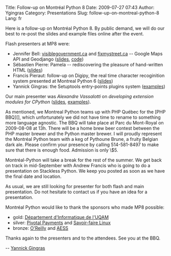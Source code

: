 Title: Follow-up on Montréal Python 8
Date: 2009-07-27 07:43
Author: Ygingras
Category: Presentations
Slug: follow-up-on-montreal-python-8
Lang: fr

Here is a follow-up on Montréal Python 8. By public demand, we will do
our best to re-post the slides and example files online after the event.

Flash presenters at MP8 were:

-   Jennifer Bell: [visiblegovernment.ca][] and [fixmystreet.ca][] --
    Google Maps API and Geodjango ([slides][], [code][])
-   Sébastien Pierre: Pamela -- rediscovering the pleasure of
    hand-written HTML ([slides][1])
-   Francis Pieraut: follow-up on Digipy, the real time character
    recoginition system presented at Montreal Python 6 ([slides][2])
-   Yannick Gingras: the Setuptools entry-points plugins system
    ([examples][])

Our main presenter was *Alexandre Vassalotti* on *developing extension
modules for CPython* ([slides][3], [examples][4]).

</p>
As mentioned, we Montreal Python teams up with PHP Québec for the [PHP
BBQ][], which unfortunately we did not have time to rename to something
more language agnostic. The BBQ will take place at Parc du Mont-Royal on
2009-08-08 at 13h. There will be a home brew beer contest between the
PHP master brewer and the Python master brewer. I will proudly represent
the Montréal Python team with a keg of Pythoune Brune, a fruity Belgian
dark ale. Please confirm your presence by calling 514-581-8497 to make
sure that there is enough food. Admission is only \$5.

Montréal-Python will take a break for the rest of the summer. We get
back on track in mid-September with Andrew Francis who is going to do a
presentation on Stackless Python. We keep you posted as soon as we have
the final date and location.

As usual, we are still looking for presenter for both flash and main
presentation. Do not hesitate to contact us if you have an idea for a
presentation.

Montréal Python would like to thank the sponsors who made MP8 possible:

-   gold: [Département d'Informatique de l'UQAM][]
-   silver: [Pivotal Payments][] and [Savoir-faire Linux][]
-   bronze: [O'Reilly][] and [AESS][]

Thanks again to the presenters and to the attendees. See you at the BBQ.

-- [Yannick Gingras][]

<!--:-->

</p>

  [visiblegovernment.ca]: http://visiblegovernment.ca
  [fixmystreet.ca]: http://fixmystreet.ca
  [slides]: http://montrealpython.com/wp-content/uploads/2009/07/mp8-visiblegovermento.pdf
  [code]: http://github.com/visiblegovernment
  [1]: http://montrealpython.com/wp-content/uploads/2009/07/mp8-pamela.pdf
  [2]: http://montrealpython.com/wp-content/uploads/2009/07/mp8-digipy.pdf
  [examples]: http://montrealpython.com/wp-content/uploads/2009/07/mp8-setuptools-plugins-intro.tar.gz
  [3]: http://montrealpython.com/wp-content/uploads/2009/07/mp8-main-presentation.pdf
  [4]: http://montrealpython.com/wp-content/uploads/2009/07/mp8-main-presentation-examples.zip
  [PHP BBQ]: http://www.phpquebec.org/modules/piCal/index.php?smode=Daily&caldate=2009-8-8
  [Département d'Informatique de l'UQAM]: http://www.info.uqam.ca/
  [Pivotal Payments]: http://www.pivotalpayments.ca/
  [Savoir-faire Linux]: http://savoirfairelinux.com
  [O'Reilly]: http://oreilly.com/
  [AESS]: http://www.aessuqam.org/
  [Yannick Gingras]: http://ygingras.net
